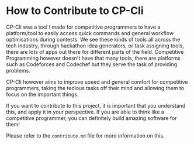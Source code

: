 # How to Contribute to CP-Cli

CP-Cli was a tool I made for competitive programmers to have a platform/tool to easily access quick commands and general workflow optimisations during contests. We see these kinds of tools all across the tech industry, through hackathon idea generators, or task assigning tools, there are lots of apps out there for different parts of the field. Competitive Programming however doesn't have that many tools, there are platforms such as Codeforces and Codechef but they serve the task of providing problems.

CP-Cli however aims to improve speed and general comfort for competitive programmers, taking the tedious tasks off their mind and allowing them to focus on the important things.


If you want to contribute to this project, it is important that you understand this, and apply it in your perspective. If you are able to think like a competitive programmer, you can definitely build amazing software for them!

Please refer to the `contribute.md` file for more information on this.